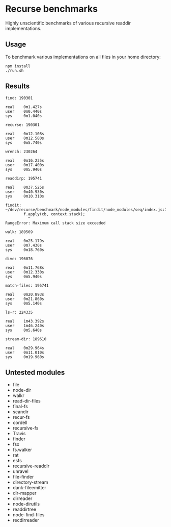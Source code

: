 Recurse benchmarks
==================

Highly unscientific benchmarks of various recursive readdir implementations.

Usage
-----

To benchmark various implementations on all files in your home directory:

    npm install
    ./run.sh

Results
-------

    find: 190301

    real    0m1.427s
    user    0m0.440s
    sys     0m1.040s

    recurse: 190301

    real    0m12.108s
    user    0m12.580s
    sys     0m5.740s

    wrench: 230264

    real    0m16.235s
    user    0m17.400s
    sys     0m5.940s

    readdirp: 195741

    real    0m37.525s
    user    0m40.930s
    sys     0m10.310s

    findit:
    ~/dev/recurse/benchmark/node_modules/findit/node_modules/seq/index.js:76
            f.apply(cb, context.stack);
              ^
    RangeError: Maximum call stack size exceeded

    walk: 189569

    real    0m25.179s
    user    0m7.430s
    sys     0m18.760s

    dive: 196076

    real    0m11.768s
    user    0m12.330s
    sys     0m5.940s

    match-files: 195741

    real    0m20.893s
    user    0m21.860s
    sys     0m5.140s

    ls-r: 224335

    real    1m43.392s
    user    1m46.240s
    sys     0m5.640s

    stream-dir: 189610

    real    0m29.964s
    user    0m11.010s
    sys     0m19.960s



Untested modules
----------------

* file
* node-dir
* walkr
* read-dir-files
* final-fs
* scandir
* recur-fs
* cordell
* recursive-fs
* Travis
* finder
* fsx
* fs.walker
* rat
* esfs
* recursive-readdir
* unravel
* file-finder
* directory-stream
* dank-fileemitter
* dir-mapper
* dirreader
* node-dirutils
* readdirtree
* node-find-files
* recdirreader
